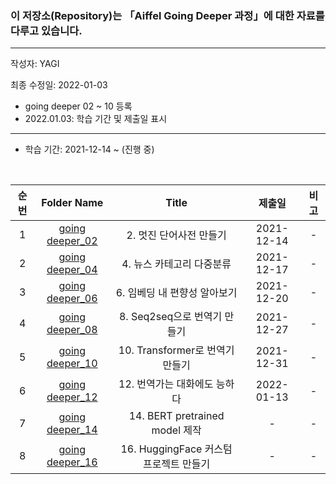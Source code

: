 ### 이 저장소(Repository)는 「Aiffel Going Deeper 과정」에 대한 자료를 다루고 있습니다.

***
작성자: YAGI

최종 수정일: 2022-01-03
+ going deeper 02 ~ 10 등록
+ 2022.01.03: 학습 기간 및 제출일 표시
***
+ 학습 기간: 2021-12-14 ~ (진행 중)

<br>

|순번|Folder Name|Title|제출일|비고|
|:--------:|:--------:|:--------:|:--------:|:--------:|
|1|[going deeper_02](https://nbviewer.org/github/YAGI0423/aiffel_going_deeper/blob/main/going_deeper_02/GD02_v2_1.ipynb)|2. 멋진 단어사전 만들기|2021-12-14|-|
|2|[going deeper_04](https://nbviewer.org/github/YAGI0423/aiffel_going_deeper/blob/main/going_deeper_04/GD04_v2_1.ipynb)|4. 뉴스 카테고리 다중분류|2021-12-17|-|
|3|[going deeper_06](https://nbviewer.org/github/YAGI0423/aiffel_going_deeper/blob/main/going_deeper_06/GD06_v2_1.ipynb)|6. 임베딩 내 편향성 알아보기|2021-12-20|-|
|4|[going deeper_08](https://nbviewer.org/github/YAGI0423/aiffel_going_deeper/blob/main/going_deeper_08/GD08_v3_1.ipynb)|8. Seq2seq으로 번역기 만들기|2021-12-27|-|
|5|[going deeper_10](https://nbviewer.org/github/YAGI0423/aiffel_going_deeper/blob/main/going_deeper_10/GD10_v4_1.ipynb)|10. Transformer로 번역기 만들기|2021-12-31|-|
|6|[going deeper_12](https://nbviewer.org/github/YAGI0423/aiffel_going_deeper/blob/main/going_deeper_12/GD12_v2_1.ipynb)|12. 번역가는 대화에도 능하다|2022-01-13|-|
|7|[going deeper_14]()|14. BERT pretrained model 제작|-|-|
|8|[going deeper_16]()|16. HuggingFace 커스텀 프로젝트 만들기|-|-|
